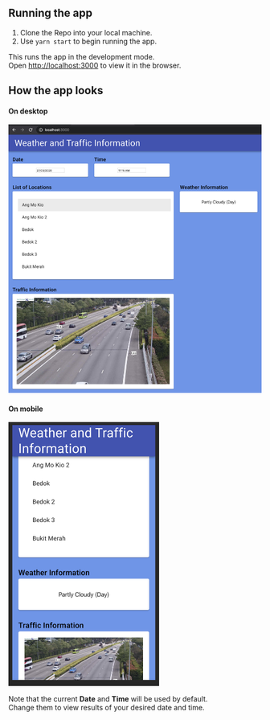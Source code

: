 ## Running the app

1. Clone the Repo into your local machine.
2. Use `yarn start` to begin running the app.

This runs the app in the development mode.<br />
Open [http://localhost:3000](http://localhost:3000) to view it in the browser.

## How the app looks

#### On desktop
<img src="./screenshots/desktop.png" alt="desktop view" width="600" />

#### On mobile
<img src="./screenshots/mobile.png" alt="mobile view" width="300" />

Note that the current **Date** and **Time** will be used by default.<br />
Change them to view results of your desired date and time.